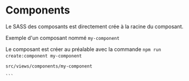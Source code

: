 # Components

Le SASS des composants est directement crée à la racine du composant.


Exemple d'un composant nommé `my-component` 

Le composant est créer au préalable avec la commande `npm run create:component my-component` 

`src/views/components/my-component`


```scss
``` 